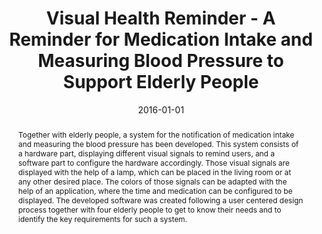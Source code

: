 ---
abstract: Together with elderly people, a system for the notification of medication
  intake and measuring the blood pressure has been developed. This system consists
  of a hardware part, displaying different visual signals to remind users, and a software
  part to configure the hardware accordingly. Those visual signals are displayed with
  the help of a lamp, which can be placed in the living room or at any other desired
  place. The colors of those signals can be adapted with the help of an application,
  where the time and medication can be configured to be displayed. The developed software
  was created following a user centered design process together with four elderly
  people to get to know their needs and to identify the key requirements for such
  a system.
authors:
- René Baranyi
- Sascha Rainer
- Stefan Schlossarek
- Nadja Lederer
- Thomas Grechenig
date: '2016-01-01'
featured: false
links:
- name: Publik
  url: https://publik.tuwien.ac.at/showentry.php?ID=258012&lang=2
publication_types:
- '1'
publishDate: '2016-01-01'
title: Visual Health Reminder - A Reminder for Medication Intake and Measuring Blood
  Pressure to Support Elderly People
url_pdf: ''
---